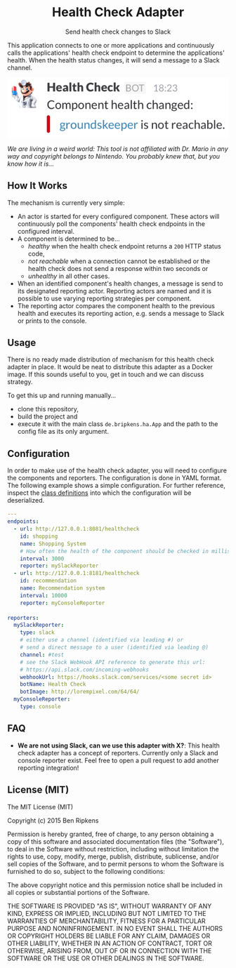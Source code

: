 <h1 align="center">Health Check Adapter</h1>
<p align="center">Send health check changes to Slack</p>

This application connects to one or more applications and
continuously calls the applications' health check endpoint to determine
the applications' health. When the health status changes, it will send
a message to a Slack channel.

<p align="center">
  <img src="./screenshot.png"
       alt="Screenshot showing the CLI"/>
</p>

*We are living in a weird world: This tool is not affiliated with Dr. Mario in any way and copyright belongs to Nintendo. You probably knew that, but you know how it is…*

## How It Works
The mechanism is currently very simple:

 - An actor is started for every configured component. These actors will
   continuously poll the components' health check endpoints in the
   configured interval.
 - A component is determined to be…
   - *healthy* when the health check endpoint returns a `200` HTTP status code,
   - *not reachable* when a connection cannot be established or the health
     check does not send a response within two seconds or
   - *unhealthy* in all other cases. 
 - When an identified component's health changes, a message is send to
   its designated reporting actor. Reporting actors are named and it is
   possible to use varying reporting strategies per component.
 - The reporting actor compares the component health to the previous health
   and executes its reporting action, e.g. sends a message to Slack or
   prints to the console.

## Usage
There is no ready made distribution of mechanism for this health check
adapter in place. It would be neat to distribute this adapter as a Docker
image. If this sounds useful to you, get in touch and we can discuss strategy.

To get this up and running manually…

 - clone this repository,
 - build the project and
 - execute it with the main class `de.bripkens.ha.App` and the path to the
   config file as its only argument.

## Configuration
In order to make use of the health check adapter, you will need to configure
the components and reporters. The configuration is done in YAML format. The
following example shows a simple configuration. For further reference,
inspect the [class definitions](https://github.com/bripkens/health-check-adapter/blob/master/src/main/scala/de/bripkens/ha/Configuration.scala)
into which the configuration will be deserialized.

```yaml
---
endpoints:
  - url: http://127.0.0.1:8081/healthcheck
    id: shopping
    name: Shopping System
    # How often the health of the component should be checked in millis
    interval: 3000
    reporter: mySlackReporter
  - url: http://127.0.0.1:8181/healthcheck
    id: recommendation
    name: Recommendation system
    interval: 10000
    reporter: myConsoleReporter

reporters:
  mySlackReporter:
    type: slack
    # either use a channel (identified via leading #) or
    # send a direct message to a user (identified via leading @)
    channel: #test
    # see the Slack WebHook API reference to generate this url:
    # https://api.slack.com/incoming-webhooks
    webhookUrl: https://hooks.slack.com/services/<some secret id>
    botName: Health Check
    botImage: http://lorempixel.com/64/64/
  myConsoleReporter:
    type: console
```

## FAQ

- **We are not using Slack, can we use this adapter with X?**: This health
  check adapter has a concept of reporters. Currently only a Slack and console
  reporter exist. Feel free to open a pull request to add another reporting
  integration!

## License (MIT)
The MIT License (MIT)

Copyright (c) 2015 Ben Ripkens

Permission is hereby granted, free of charge, to any person obtaining a copy
of this software and associated documentation files (the "Software"), to deal
in the Software without restriction, including without limitation the rights
to use, copy, modify, merge, publish, distribute, sublicense, and/or sell
copies of the Software, and to permit persons to whom the Software is
furnished to do so, subject to the following conditions:

The above copyright notice and this permission notice shall be included in all
copies or substantial portions of the Software.

THE SOFTWARE IS PROVIDED "AS IS", WITHOUT WARRANTY OF ANY KIND, EXPRESS OR
IMPLIED, INCLUDING BUT NOT LIMITED TO THE WARRANTIES OF MERCHANTABILITY,
FITNESS FOR A PARTICULAR PURPOSE AND NONINFRINGEMENT. IN NO EVENT SHALL THE
AUTHORS OR COPYRIGHT HOLDERS BE LIABLE FOR ANY CLAIM, DAMAGES OR OTHER
LIABILITY, WHETHER IN AN ACTION OF CONTRACT, TORT OR OTHERWISE, ARISING FROM,
OUT OF OR IN CONNECTION WITH THE SOFTWARE OR THE USE OR OTHER DEALINGS IN THE
SOFTWARE.

